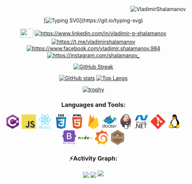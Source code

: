 <section align="center">

  <p align="right"> <img src="https://komarev.com/ghpvc/?username=VladimirShalamanov&label=Profile%20views&color=0e75b6&style=flat" alt="VladimirShalamanov" /> </p>

  [![Typing SVG](https://readme-typing-svg.demolab.com?font=Righteous&size=35&pause=1000&center=true&vCenter=true&random=false&lines=Hello+There!+%F0%9F%91%8B;I'm+Vladimir!)](https://git.io/typing-svg)

  <a href="mailto:vladimir.g.shalamanov@gmail.com" target="blank"><img align="center" src="https://upload.wikimedia.org/wikipedia/commons/7/7e/Gmail_icon_%282020%29.svg" height="25" width="35" /></a>
  <a href="https://www.linkedin.com/in/vladimir-g-shalamanov" target="blank"><img align="center" src="https://upload.wikimedia.org/wikipedia/commons/f/f8/LinkedIn_icon_circle.svg" alt="https://www.linkedin.com/in/vladimir-g-shalamanov" height="30" width="40" /></a>
  <a href="https://t.me/vladimirshalamanov" target="blank"><img align="center" src="https://upload.wikimedia.org/wikipedia/commons/5/5a/Telegram_2019_simple_logo.svg" alt="https://t.me/vladimirshalamanov" height="30" width="40" /></a>
  <a href="https://www.facebook.com/vladimir.shalamanov.984" target="blank"><img align="center" src="https://upload.wikimedia.org/wikipedia/commons/5/51/Facebook_f_logo_%282019%29.svg" alt="https://www.facebook.com/vladimir.shalamanov.984" height="30" width="40" /></a>
  <a href="https://instagram.com/shalamanov_" target="blank"><img align="center" src="https://upload.wikimedia.org/wikipedia/commons/9/95/Instagram_logo_2022.svg" alt="https://instagram.com/shalamanov_" height="30" width="40" /></a>

  [![GitHub Streak](https://streak-stats.demolab.com?user=VladimirShalamanov&theme=react&border_radius=10&date_format=j%20M%5B%20Y%5D&fire=FFA122&dates=0CC4EB&currStreakNum=FFA122)](https://git.io/streak-stats)

  [![GitHub stats](https://github-readme-stats.vercel.app/api?username=VladimirShalamanov&theme=react&show_icons=true&border_radius=10&rank_icon=github)](https://github.com/anuraghazra/github-readme-stats)
  [![Top Langs](https://github-readme-stats.vercel.app/api/top-langs/?username=VladimirShalamanov&langs_count=8&border_radius=10&layout=compact&theme=react)](https://github.com/anuraghazra/github-readme-stats)

  [![trophy](https://github-trophies.vercel.app/?username=VladimirShalamanov&margin-w=10&margin-h=10&theme=radical)](https://github.com/VladimirShalamanov/github-trophies)

  <h3>Languages and Tools:</h3>

  <img src="https://raw.githubusercontent.com/teamedwardforever/Readme-Generator/71f25dd8b98329b168142a6b782a107b75eab178/svg/Skills/Languages/csharp-original.svg" alt="Csharp" width="40" height="40"/>
  <img src="https://raw.githubusercontent.com/teamedwardforever/Readme-Generator/71f25dd8b98329b168142a6b782a107b75eab178/svg/Skills/Languages/javascript-original.svg" alt="Javascript" width="40" height="40"/>
  <img src="https://raw.githubusercontent.com/teamedwardforever/Readme-Generator/71f25dd8b98329b168142a6b782a107b75eab178/svg/Skills/Frontend/react-original-wordmark.svg" alt="React" width="40" height="40"/>
  <img src="https://raw.githubusercontent.com/teamedwardforever/Readme-Generator/71f25dd8b98329b168142a6b782a107b75eab178/svg/Skills/Frontend/css3-original-wordmark.svg" alt="Css" width="40" height="40"/>
  <img src="https://raw.githubusercontent.com/teamedwardforever/Readme-Generator/71f25dd8b98329b168142a6b782a107b75eab178/svg/Skills/Frontend/html5-original-wordmark.svg" alt="HTML" width="40" height="40"/>
  <img src="https://raw.githubusercontent.com/teamedwardforever/Readme-Generator/71f25dd8b98329b168142a6b782a107b75eab178/svg/Skills/BackendService/firebase-icon.svg" alt="Firebase" width="40" height="40"/>
  <img src="https://raw.githubusercontent.com/teamedwardforever/Readme-Generator/71f25dd8b98329b168142a6b782a107b75eab178/svg/Skills/Devops/docker-original-wordmark.svg" alt="Docker" width="40" height="40"/>
  <img src="https://raw.githubusercontent.com/teamedwardforever/Readme-Generator/71f25dd8b98329b168142a6b782a107b75eab178/svg/Skills/Devops/jenkins-icon.svg" alt="Jenkins" width="40" height="40"/>
  <img src="https://raw.githubusercontent.com/teamedwardforever/Readme-Generator/71f25dd8b98329b168142a6b782a107b75eab178/svg/Skills/Framework/dot-net-original-wordmark.svg" alt="Dot Net" width="40" height="40"/>
  <img src="https://raw.githubusercontent.com/teamedwardforever/Readme-Generator/71f25dd8b98329b168142a6b782a107b75eab178/svg/Skills/Other/git-scm-icon.svg" alt="Git" width="40" height="40"/>
  <img src="https://raw.githubusercontent.com/teamedwardforever/Readme-Generator/71f25dd8b98329b168142a6b782a107b75eab178/svg/Skills/Other/linux-original.svg" alt="Linux" width="40" height="40"/>
  <img src="https://raw.githubusercontent.com/teamedwardforever/Readme-Generator/71f25dd8b98329b168142a6b782a107b75eab178/svg/Skills/Frontend/bootstrap-plain-wordmark.svg" alt="Bootstrap" width="40" height="40"/>
  <img src="https://raw.githubusercontent.com/teamedwardforever/Readme-Generator/71f25dd8b98329b168142a6b782a107b75eab178/svg/Skills/Backend/nodejs-original-wordmark.svg" alt="NodeJs" width="40" height="40"/>
  <img src="https://raw.githubusercontent.com/teamedwardforever/Readme-Generator/71f25dd8b98329b168142a6b782a107b75eab178/svg/Skills/Visualization/grafana-icon.svg" alt="Grafana" width="40" height="40"/>
  <img src="https://raw.githubusercontent.com/teamedwardforever/Readme-Generator/71f25dd8b98329b168142a6b782a107b75eab178/svg/Skills/Testing/mochajs-icon.svg" alt="Mochajs" width="40" height="40"/>

  <h3>⚡Activity Graph:</h3>
  
  <img align="center" src="http://github-profile-summary-cards.vercel.app/api/cards/profile-details?username=VladimirShalamanov&theme=react" height="200em" />
  
  <img align="center" src="https://github-readme-activity-graph.vercel.app/graph?username=VladimirShalamanov&theme=react"/>
  
  <img src="https://raw.githubusercontent.com/Trilokia/Trilokia/379277808c61ef204768a61bbc5d25bc7798ccf1/bottom_header.svg" />

</section>


